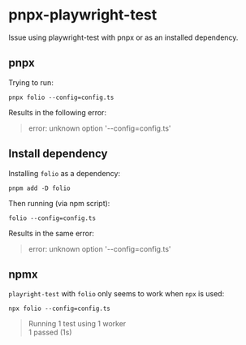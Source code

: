 # pnpx-playwright-test
Issue using playwright-test with pnpx or as an installed dependency.

## pnpx

Trying to run:

```
pnpx folio --config=config.ts
```

Results in the following error:
> error: unknown option '--config=config.ts'

## Install dependency

Installing `folio` as a dependency:

```
pnpm add -D folio
```

Then running (via npm script):

```
folio --config=config.ts
```

Results in the same error:
> error: unknown option '--config=config.ts'

## npmx

`playright-test` with `folio` only seems to work when `npx` is used:

```
npx folio --config=config.ts
```

> Running 1 test using 1 worker<br />
1 passed (1s)

